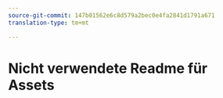 ```yaml
---
source-git-commit: 147b01562e6c8d579a2bec0e4fa2841d1791a671
translation-type: tm+mt

---
```

# Nicht verwendete Readme für Assets

